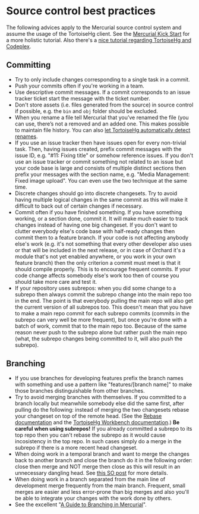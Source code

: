 # Source control best practices



The following advices apply to the Mercurial source control system and assume the usage of the TortoiseHg client. See the [Mercurial Kick Start](http://mercurial.aragost.com/kick-start/en/) for a more holistic tutorial. Also there's a [nice tutorial regarding TortoiseHg and Codeplex](http://blogs.msdn.com/b/codeplex/archive/2010/01/22/using-mercurial-on-codeplex.aspx).


## Committing

- Try to only include changes corresponding to a single task in a commit.
- Push your commits often if you're working in a team.
- Use descriptive commit messages. If a commit corresponds to an issue tracker ticket start the message with the ticket number.
- Don't store assets (i.e. files generated from the source) in source control if possible, e.g. the `bin` and `obj` folder should be excluded.
- When you rename a file tell Mercurial that you’ve renamed the file (you can use, there’s not a removed and an added one. This makes possible to maintain file history. You can also [let TortoiseHg automatically detect renames](http://tortoisehg.bitbucket.org/manual/2.0/guess.html).
- If you use an issue tracker then have issues open for every non-trivial task. Then, having issues created, prefix commit messages with the issue ID, e.g. "#11: Fixing title" or somehow reference issues. If you don't use an issue tracker or commit something not related to an issue but your code base is large and consists of multiple distinct sections then prefix your messages with the section name, e.g. "Media Management: Fixed image upload". You can even use the two technique at the same time.
- Discrete changes should go into discrete changesets. Try to avoid having multiple logical changes in the same commit as this will make it difficult to back out of certain changes if necessary.
- Commit often if you have finished something. If you have something working, or a section done, commit it. It will make much easier to track changes instead of having one big changeset. If you don't want to clutter everybody else's code base with half-ready changes then commit them to a feature branch. If your code is not affecting anybody else's work (e.g. it's not something that every other developer also uses or that will be included in the next release, or in case of Orchard it's a module that's not yet enabled anywhere, or you work in your own feature branch) then the only criterion a commit must meet is that it should compile properly. This is to encourage frequent commits. If your code change affects somebody else's work too then of course you should take more care and test it.
- If your repository uses subrepos: when you did some change to a subrepo then always commit the subrepo change into the main repo too in the end. The point is that everybody pulling the main repo will also get the current version of all subrepos too. This doesn't mean that you have to make a main repo commit for each subrepo commits (commits in the subrepo can very well be more frequent), but once you're done with a batch of work, commit that to the main repo too. Because of the same reason never push to the subrepo alone but rather push the main repo (what, the subrepo changes being committed to it, will also push the subrepo).


## Branching

- If you use branches for developing features prefix the branch names with something and use a pattern like "features/[branch name]" to make those branches distinguishable from other branches.
- Try to avoid merging branches with themselves. If you committed to a branch locally but meanwhile somebody else did the same first, after pulling do the following: instead of merging the two changesets rebase your changeset on top of the remote head. (See the [Rebase documentation](http://mercurial.selenic.com/wiki/RebaseExtension) and the [TortoiseHg Workbench documentation](http://tortoisehg.bitbucket.org/manual/2.0/workbench.html).) **Be careful when using subrepos!** If you already committed a subrepo to its top repo then you can't rebase the subrepo as it would cause incosistency in the top repo. In such cases simply do a merge in the subrepo if there is a more recent head changeset.
- When doing work in a temporal branch and want to merge the changes back to another branch and close the branch do it in the following order: close then merge and NOT merge then close as this will result in an unnecessary dangling head. See [this SO post](http://stackoverflow.com/a/9173483/220230) for more details.
- When doing work in a branch separated from the main line of development merge frequently from the main branch. Frequent, small merges are easier and less error-prone than big merges and also you'll be able to integrate your changes with the work done by others.
- See the excellent "[A Guide to Branching in Mercurial](http://stevelosh.com/blog/2009/08/a-guide-to-branching-in-mercurial/)".